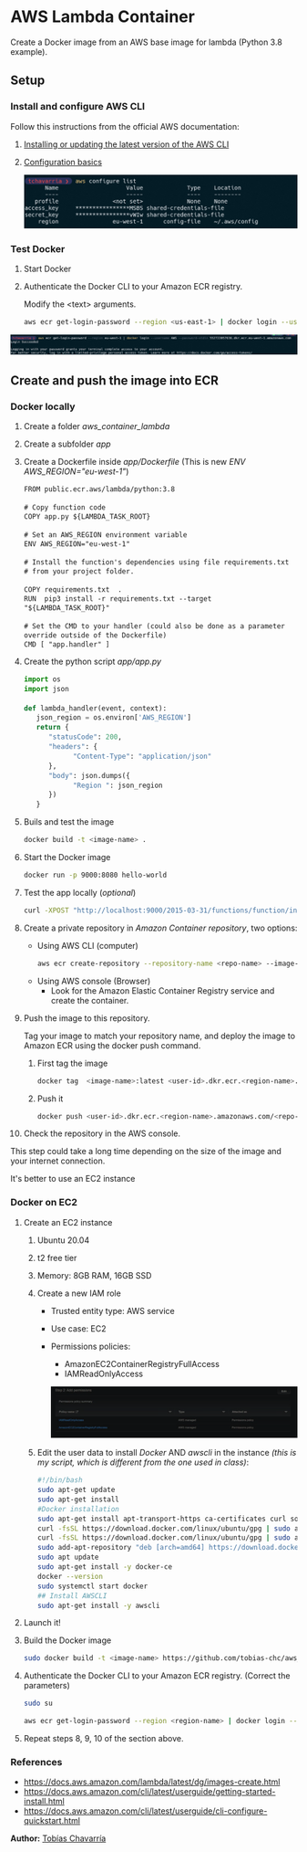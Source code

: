 # AWS Lambda Container

Create a Docker image from an AWS base image for lambda (Python 3.8 example).

## Setup

### Install and configure AWS CLI 

Follow this instructions from the official AWS documentation:

1. [Installing or updating the latest version of the AWS CLI](https://docs.aws.amazon.com/cli/latest/userguide/getting-started-install.html)
2. [Configuration basics](https://docs.aws.amazon.com/cli/latest/userguide/cli-configure-quickstart.html)

   ![](assets/credentiasl_setup.png)

### Test Docker

1. Start Docker
2. Authenticate the Docker CLI to your Amazon ECR registry.

   Modify the \<text\> arguments.

   ```sh
   aws ecr get-login-password --region <us-east-1> | docker login --username AWS --password-stdin <123456789012>.dkr.ecr.<us-east-1>.amazonaws.com    
   ```

![](assets/docker-login.png)

## Create and push the image into ECR

### **Docker locally**

 1. Create a folder *aws_container_lambda*
 2. Create a subfolder *app*
 3. Create a Dockerfile inside *app/Dockerfile* (This is new *ENV AWS_REGION="eu-west-1"*)
    ```Docker
    FROM public.ecr.aws/lambda/python:3.8

    # Copy function code
    COPY app.py ${LAMBDA_TASK_ROOT}

    # Set an AWS_REGION environment variable
    ENV AWS_REGION="eu-west-1"

    # Install the function's dependencies using file requirements.txt
    # from your project folder.

    COPY requirements.txt  .
    RUN  pip3 install -r requirements.txt --target "${LAMBDA_TASK_ROOT}"

    # Set the CMD to your handler (could also be done as a parameter override outside of the Dockerfile)
    CMD [ "app.handler" ] 
    ``` 
 4. Create the python script *app/app.py*

    ```python
    import os
    import json
          
    def lambda_handler(event, context):
       json_region = os.environ['AWS_REGION']
       return {
          "statusCode": 200,
          "headers": {
                "Content-Type": "application/json"
          },
          "body": json.dumps({
                "Region ": json_region
          })
       }


    ```

5. Buils and test the image
   ```sh
   docker build -t <image-name> .   
   ```
6. Start the Docker image
   ```sh
   docker run -p 9000:8080 hello-world 
   ```
7. Test the app locally (*optional*)
   ```sh
   curl -XPOST "http://localhost:9000/2015-03-31/functions/function/invocations" -d '{}'
   ```


8. Create a private repository in *Amazon Container repository*, two options:
   - Using AWS CLI (computer) 
      ```sh
      aws ecr create-repository --repository-name <repo-name> --image-scanning-configuration scanOnPush=true --image-tag-mutability MUTABLE
      ```
   - Using AWS console (Browser) 
     - Look for the Amazon Elastic Container Registry service and create the container.
9. Push the image to this repository.
   
   Tag your image to match your repository name, and deploy the image to Amazon ECR using the docker push command.


   1. First tag the image
      ```sh
      docker tag  <image-name>:latest <user-id>.dkr.ecr.<region-name>.amazonaws.com/<repo-name>:latest        
      ```
   2. Push it
 
      ```sh
      docker push <user-id>.dkr.ecr.<region-name>.amazonaws.com/<repo-name>:latest
      ``` 
10. Check the repository in the AWS console.

This step could take a long time depending on the size of the image and your internet connection.

It's better to use an EC2 instance


### **Docker on EC2**

1. Create an EC2 instance 
   1. Ubuntu 20.04
   2. t2 free tier
   3. Memory: 8GB RAM, 16GB SSD
   4. Create a new IAM role
      - Trusted entity type: AWS service
      - Use case: EC2
      - Permissions policies:
         - AmazonEC2ContainerRegistryFullAccess
         - IAMReadOnlyAccess 
  
         ![](assets/IAM_role_ECR.png)


   5. Edit the user data to install *Docker* AND *awscli* in the instance *(this is my script, which is different from the one used in class)*:
 
      ```sh
      #!/bin/bash
      sudo apt-get update
      sudo apt-get install
      #Docker installation
      sudo apt-get install apt-transport-https ca-certificates curl software-properties-common -y
      curl -fsSL https://download.docker.com/linux/ubuntu/gpg | sudo apt-key add -
      curl -fsSL https://download.docker.com/linux/ubuntu/gpg | sudo apt-key add -
      sudo add-apt-repository "deb [arch=amd64] https://download.docker.com/linux/ubuntu  $(lsb_release -cs)  stable"
      sudo apt update
      sudo apt-get install -y docker-ce 
      docker --version
      sudo systemctl start docker
      ## Install AWSCLI
      sudo apt-get install -y awscli

      ```
2. Launch it!
3. Build the Docker image 
    
   ```sh
   sudo docker build -t <image-name> https://github.com/tobias-chc/aws_lambda_container.git#main:app
   ``` 
4. Authenticate the Docker CLI to your Amazon ECR registry. (Correct the parameters)
   ```sh
   sudo su
   ```

   ```sh
   aws ecr get-login-password --region <region-name> | docker login --username AWS --password-stdin <user-id>.dkr.ecr.<region-name>.amazonaws.com    

   ```

5. Repeat steps 8, 9, 10 of the section above.


### References

- https://docs.aws.amazon.com/lambda/latest/dg/images-create.html
- https://docs.aws.amazon.com/cli/latest/userguide/getting-started-install.html
- https://docs.aws.amazon.com/cli/latest/userguide/cli-configure-quickstart.html
  

**Author:** [Tobías Chavarría](https://github.com/tobias-chc)
